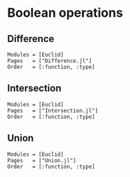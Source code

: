 # Boolean operations
## Difference
```@autodocs
Modules = [Euclid]
Pages   = ["Difference.jl"]
Order   = [:function, :type]
```

## Intersection
```@autodocs
Modules = [Euclid]
Pages   = ["Intersection.jl"]
Order   = [:function, :type]
```

## Union
```@autodocs
Modules = [Euclid]
Pages   = ["Union.jl"]
Order   = [:function, :type]
```